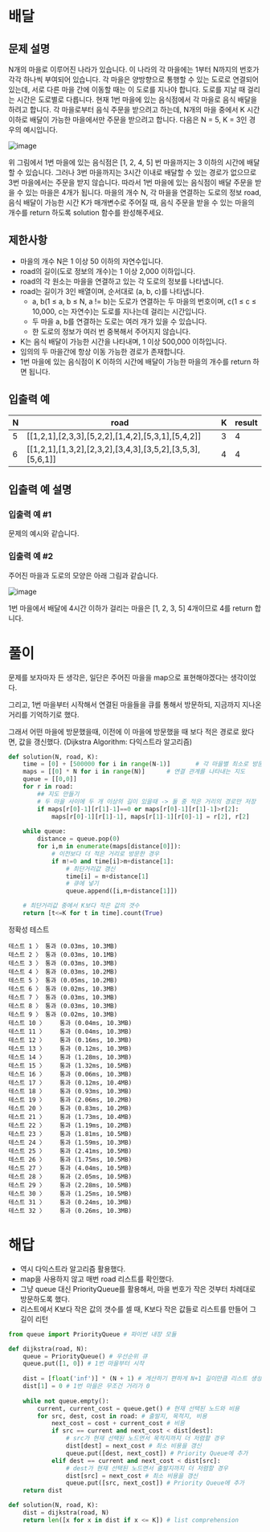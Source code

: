 # 배달
## 문제 설명
N개의 마을로 이루어진 나라가 있습니다. 이 나라의 각 마을에는 1부터 N까지의 번호가 각각 하나씩 부여되어 있습니다. 각 마을은 양방향으로 통행할 수 있는 도로로 연결되어 있는데, 서로 다른 마을 간에 이동할 때는 이 도로를 지나야 합니다. 도로를 지날 때 걸리는 시간은 도로별로 다릅니다. 현재 1번 마을에 있는 음식점에서 각 마을로 음식 배달을 하려고 합니다. 각 마을로부터 음식 주문을 받으려고 하는데, N개의 마을 중에서 K 시간 이하로 배달이 가능한 마을에서만 주문을 받으려고 합니다. 다음은 N = 5, K = 3인 경우의 예시입니다.

![image](https://user-images.githubusercontent.com/19163372/117472726-2a062b00-af94-11eb-896c-3e81749a4611.png)

위 그림에서 1번 마을에 있는 음식점은 [1, 2, 4, 5] 번 마을까지는 3 이하의 시간에 배달할 수 있습니다. 그러나 3번 마을까지는 3시간 이내로 배달할 수 있는 경로가 없으므로 3번 마을에서는 주문을 받지 않습니다. 따라서 1번 마을에 있는 음식점이 배달 주문을 받을 수 있는 마을은 4개가 됩니다.
마을의 개수 N, 각 마을을 연결하는 도로의 정보 road, 음식 배달이 가능한 시간 K가 매개변수로 주어질 때, 음식 주문을 받을 수 있는 마을의 개수를 return 하도록 solution 함수를 완성해주세요.

## 제한사항
- 마을의 개수 N은 1 이상 50 이하의 자연수입니다.
- road의 길이(도로 정보의 개수)는 1 이상 2,000 이하입니다.
- road의 각 원소는 마을을 연결하고 있는 각 도로의 정보를 나타냅니다.
- road는 길이가 3인 배열이며, 순서대로 (a, b, c)를 나타냅니다.
  - a, b(1 ≤ a, b ≤ N, a != b)는 도로가 연결하는 두 마을의 번호이며, c(1 ≤ c ≤ 10,000, c는 자연수)는 도로를 지나는데 걸리는 시간입니다.
  - 두 마을 a, b를 연결하는 도로는 여러 개가 있을 수 있습니다.
  - 한 도로의 정보가 여러 번 중복해서 주어지지 않습니다.
- K는 음식 배달이 가능한 시간을 나타내며, 1 이상 500,000 이하입니다.
- 임의의 두 마을간에 항상 이동 가능한 경로가 존재합니다.
- 1번 마을에 있는 음식점이 K 이하의 시간에 배달이 가능한 마을의 개수를 return 하면 됩니다.
## 입출력 예
|N|road|K|result|
|---|---|---|---|
|5|[[1,2,1],[2,3,3],[5,2,2],[1,4,2],[5,3,1],[5,4,2]]|3|4|
|6|[[1,2,1],[1,3,2],[2,3,2],[3,4,3],[3,5,2],[3,5,3],[5,6,1]]|4|4|
## 입출력 예 설명
### 입출력 예 #1
문제의 예시와 같습니다.

### 입출력 예 #2
주어진 마을과 도로의 모양은 아래 그림과 같습니다.

![image](https://user-images.githubusercontent.com/19163372/117472956-6a65a900-af94-11eb-9193-e1be5346257b.png)

1번 마을에서 배달에 4시간 이하가 걸리는 마을은 [1, 2, 3, 5] 4개이므로 4를 return 합니다.
# 풀이
문제를 보자마자 든 생각은, 일단은 주어진 마을을 map으로 표현해야겠다는 생각이었다.

그리고, 1번 마을부터 시작해서 연결된 마을들을 큐를 통해서 방문하되, 지금까지 지나온 거리를 기억하기로 했다.

그래서 어떤 마을에 방문했을때, 이전에 이 마을에 방문했을 때 보다 적은 경로로 왔다면, 값을 갱신했다. (Dijkstra Algorithm: 다익스트라 알고리즘)
```python
def solution(N, road, K):
    time = [0] + [500000 for i in range(N-1)]       # 각 마을별 최소로 방문할 수 있는 거리
    maps = [[0] * N for i in range(N)]      # 연결 관계를 나타내는 지도
    queue = [[0,0]]
    for r in road:
        ## 지도 만들기
        # 두 마을 사이에 두 개 이상의 길이 있을때 -> 둘 중 적은 거리의 경로만 저장
        if maps[r[0]-1][r[1]-1]==0 or maps[r[0]-1][r[1]-1]>r[2]:    
            maps[r[0]-1][r[1]-1], maps[r[1]-1][r[0]-1] = r[2], r[2]
    
    while queue:
        distance = queue.pop(0)
        for i,m in enumerate(maps[distance[0]]):
            # 이전보다 더 적은 거리로 방문한 경우
            if m!=0 and time[i]>m+distance[1]:
                # 최단거리값 갱신
                time[i] = m+distance[1]
                # 큐에 넣기
                queue.append([i,m+distance[1]])

    # 최단거리값 중에서 K보다 작은 값의 갯수
    return [t<=K for t in time].count(True)
```
정확성 테스트
```
테스트 1 〉	통과 (0.03ms, 10.3MB)
테스트 2 〉	통과 (0.03ms, 10.1MB)
테스트 3 〉	통과 (0.03ms, 10.3MB)
테스트 4 〉	통과 (0.03ms, 10.2MB)
테스트 5 〉	통과 (0.05ms, 10.2MB)
테스트 6 〉	통과 (0.02ms, 10.3MB)
테스트 7 〉	통과 (0.03ms, 10.3MB)
테스트 8 〉	통과 (0.03ms, 10.3MB)
테스트 9 〉	통과 (0.02ms, 10.3MB)
테스트 10 〉	통과 (0.04ms, 10.3MB)
테스트 11 〉	통과 (0.04ms, 10.3MB)
테스트 12 〉	통과 (0.16ms, 10.3MB)
테스트 13 〉	통과 (0.12ms, 10.3MB)
테스트 14 〉	통과 (1.28ms, 10.3MB)
테스트 15 〉	통과 (1.32ms, 10.5MB)
테스트 16 〉	통과 (0.06ms, 10.3MB)
테스트 17 〉	통과 (0.12ms, 10.4MB)
테스트 18 〉	통과 (0.93ms, 10.3MB)
테스트 19 〉	통과 (2.06ms, 10.2MB)
테스트 20 〉	통과 (0.83ms, 10.2MB)
테스트 21 〉	통과 (1.73ms, 10.4MB)
테스트 22 〉	통과 (1.19ms, 10.2MB)
테스트 23 〉	통과 (1.81ms, 10.5MB)
테스트 24 〉	통과 (1.59ms, 10.3MB)
테스트 25 〉	통과 (2.41ms, 10.5MB)
테스트 26 〉	통과 (1.75ms, 10.5MB)
테스트 27 〉	통과 (4.04ms, 10.5MB)
테스트 28 〉	통과 (2.05ms, 10.5MB)
테스트 29 〉	통과 (2.28ms, 10.5MB)
테스트 30 〉	통과 (1.25ms, 10.5MB)
테스트 31 〉	통과 (0.24ms, 10.3MB)
테스트 32 〉	통과 (0.26ms, 10.3MB)
```
# 해답
- 역시 다익스트라 알고리즘 활용했다.
- map을 사용하지 않고 매번 road 리스트를 확인했다.
- 그냥 queue 대신 PriorityQueue를 활용해서, 마을 번호가 작은 것부터 차례대로 방문하도록 했다.
- 리스트에서 K보다 작은 값의 갯수를 셀 때, K보다 작은 값들로 리스트를 만들어 그 길이 리턴
```python
from queue import PriorityQueue # 파이썬 내장 모듈

def dijkstra(road, N):
    queue = PriorityQueue() # 우선순위 큐
    queue.put([1, 0]) # 1번 마을부터 시작
    
    dist = [float('inf')] * (N + 1) # 계산하기 편하게 N+1 길이만큼 리스트 생성
    dist[1] = 0 # 1번 마을은 무조건 거리가 0
    
    while not queue.empty():
        current, current_cost = queue.get() # 현재 선택된 노드와 비용
        for src, dest, cost in road: # 출발지, 목적지, 비용
            next_cost = cost + current_cost # 비용
            if src == current and next_cost < dist[dest]:
                # src가 현재 선택된 노드면서 목적지까지 더 저렴할 경우
                dist[dest] = next_cost # 최소 비용을 갱신
                queue.put([dest, next_cost]) # Priority Queue에 추가
            elif dest == current and next_cost < dist[src]:
                # dest가 현재 선택된 노드면서 출발지까지 더 저렴할 경우
                dist[src] = next_cost # 최소 비용을 갱신
                queue.put([src, next_cost]) # Priority Queue에 추가
    return dist

def solution(N, road, K):
    dist = dijkstra(road, N)
    return len([x for x in dist if x <= K]) # list comprehension
```
